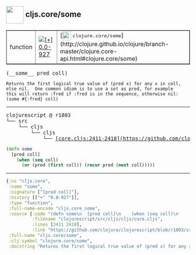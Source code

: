 ## <img width="48px" valign="middle" src="http://i.imgur.com/Hi20huC.png"> cljs.core/some

 <table border="1">
<tr>
<td>function</td>
<td><a href="https://github.com/cljsinfo/api-refs/tree/0.0-927"><img valign="middle" alt="[+] 0.0-927" src="https://img.shields.io/badge/+-0.0--927-lightgrey.svg"></a> </td>
<td>
[<img height="24px" valign="middle" src="http://i.imgur.com/1GjPKvB.png"> <samp>clojure.core/some</samp>](http://clojure.github.io/clojure/branch-master/clojure.core-api.html#clojure.core/some)
</td>
</tr>
</table>

 <samp>
(__some__ pred coll)<br>
</samp>

```
Returns the first logical true value of (pred x) for any x in coll,
else nil.  One common idiom is to use a set as pred, for example
this will return :fred if :fred is in the sequence, otherwise nil:
(some #{:fred} coll)
```

---

 <pre>
clojurescript @ r1803
└── src
    └── cljs
        └── cljs
            └── <ins>[core.cljs:2411-2418](https://github.com/clojure/clojurescript/blob/r1803/src/cljs/cljs/core.cljs#L2411-L2418)</ins>
</pre>

```clj
(defn some
  [pred coll]
    (when (seq coll)
      (or (pred (first coll)) (recur pred (next coll)))))
```


---

```clj
{:ns "cljs.core",
 :name "some",
 :signature ["[pred coll]"],
 :history [["+" "0.0-927"]],
 :type "function",
 :full-name-encode "cljs.core_some",
 :source {:code "(defn some\n  [pred coll]\n    (when (seq coll)\n      (or (pred (first coll)) (recur pred (next coll)))))",
          :filename "clojurescript/src/cljs/cljs/core.cljs",
          :lines [2411 2418],
          :link "https://github.com/clojure/clojurescript/blob/r1803/src/cljs/cljs/core.cljs#L2411-L2418"},
 :full-name "cljs.core/some",
 :clj-symbol "clojure.core/some",
 :docstring "Returns the first logical true value of (pred x) for any x in coll,\nelse nil.  One common idiom is to use a set as pred, for example\nthis will return :fred if :fred is in the sequence, otherwise nil:\n(some #{:fred} coll)"}

```
